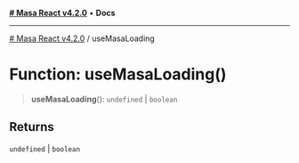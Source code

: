 [**# Masa React v4.2.0**](../README.md) • **Docs**

***

[# Masa React v4.2.0](../globals.md) / useMasaLoading

# Function: useMasaLoading()

> **useMasaLoading**(): `undefined` \| `boolean`

## Returns

`undefined` \| `boolean`
